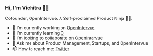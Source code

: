 ### Hi, I'm Vichitra 👋🏻
Cofounder, OpenIntervue.
A Self-proclaimed Product Ninja 🥷🏻.

- 🔭 I’m currently working on [OpenIntervue](https://openintervue.com)
- 🌱 I’m currently learning [C](https://en.wikipedia.org/wiki/C_(programming_language))
- 👯 I’m looking to collaborate on [OpenIntervue](https://openintervue.com)
- 💬 Ask me about Product Management, Startups, and OpenIntervue
- 📫 How to reach me: [Twitter](https://twitter.com/mevichitra)

